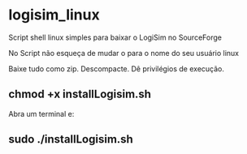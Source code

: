 # logisim_linux

Script shell linux simples para baixar o LogiSim no SourceForge

No Script não esqueça de mudar o <usuario> para o nome do seu usuário linux

Baixe tudo como zip. 
Descompacte.
Dê privilégios de execução.
## chmod +x installLogisim.sh

Abra um terminal e:
## sudo ./installLogisim.sh
